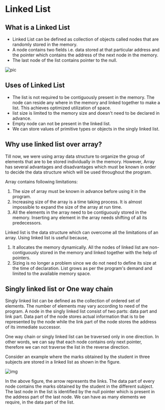 # Linked List

## What is a Linked List

* Linked List can be defined as collection of objects called nodes that are randomly stored in the memory.
* A node contains two fields i.e. data stored at that particular address and the pointer which contains the address of the next node in the memory.
* The last node of the list contains pointer to the null.

![pic](https://static.javatpoint.com/ds/images/linked-list.png)

## Uses of Linked List

* The list is not required to be contiguously present in the memory. The node can reside any where in the memory and linked together to make a list. This achieves optimized utilization of space.
* list size is limited to the memory size and doesn't need to be declared in advance.
* Empty node can not be present in the linked list.
* We can store values of primitive types or objects in the singly linked list.

## Why use linked list over array?

Till now, we were using array data structure to organize the group of elements that are to be stored individually in the memory. However, Array has several advantages and disadvantages which must be known in order to decide the data structure which will be used throughout the program.

Array contains following limitations:

1. The size of array must be known in advance before using it in the program.
2. Increasing size of the array is a time taking process. It is almost impossible to expand the size of the array at run time.
3. All the elements in the array need to be contiguously stored in the memory. Inserting any element in the array needs shifting of all its predecessors.

Linked list is the data structure which can overcome all the limitations of an array. Using linked list is useful because,

1. It allocates the memory dynamically. All the nodes of linked list are non-contiguously stored in the memory and linked together with the help of pointers.
2. Sizing is no longer a problem since we do not need to define its size at the time of declaration. List grows as per the program's demand and limited to the available memory space.

## Singly linked list or One way chain

Singly linked list can be defined as the collection of ordered set of elements. The number of elements may vary according to need of the program. A node in the singly linked list consist of two parts: data part and link part. Data part of the node stores actual information that is to be represented by the node while the link part of the node stores the address of its immediate successor.

One way chain or singly linked list can be traversed only in one direction. In other words, we can say that each node contains only next pointer, therefore we can not traverse the list in the reverse direction.

Consider an example where the marks obtained by the student in three subjects are stored in a linked list as shown in the figure.

![img](https://static.javatpoint.com/ds/images/singly-link-list.png)

In the above figure, the arrow represents the links. The data part of every node contains the marks obtained by the student in the different subject. The last node in the list is identified by the null pointer which is present in the address part of the last node. We can have as many elements we require, in the data part of the list.
